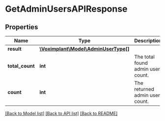 # GetAdminUsersAPIResponse

## Properties
Name | Type | Description | Notes
------------ | ------------- | ------------- | -------------
**result** | [**\Voximplant\Model\AdminUserType[]**](AdminUserType.md) |  | [optional] 
**total_count** | **int** | The total found admin user count. | [optional] 
**count** | **int** | The returned admin user count. | [optional] 

[[Back to Model list]](../README.md#documentation-for-models) [[Back to API list]](../README.md#documentation-for-api-endpoints) [[Back to README]](../README.md)


